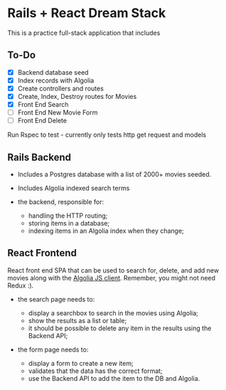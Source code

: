 # Rails + React Dream Stack

This is a practice full-stack application that includes

## To-Do

- [x] Backend database seed
- [x] Index records with Algolia
- [x] Create controllers and routes
- [x] Create, Index, Destroy routes for Movies
- [x] Front End Search
- [ ] Front End New Movie Form
- [ ] Front End Delete

Run Rspec to test - currently only tests http get request and models

## Rails Backend

- Includes a Postgres database with a list of 2000+ movies seeded.
- Includes Algolia indexed search terms

- the backend, responsible for:
  - handling the HTTP routing;
  - storing items in a database;
  - indexing items in an Algolia index when they change;

## React Frontend

React front end SPA that can be used to search for, delete, and add new movies along with the [Algolia JS client](https://github.com/algolia/algoliasearch-client-js). Remember, you might not need Redux :).

- the search page needs to:

  - display a searchbox to search in the movies using Algolia;
  - show the results as a list or table;
  - it should be possible to delete any item in the results using the Backend API;

- the form page needs to:
  - display a form to create a new item;
  - validates that the data has the correct format;
  - use the Backend API to add the item to the DB and Algolia.
